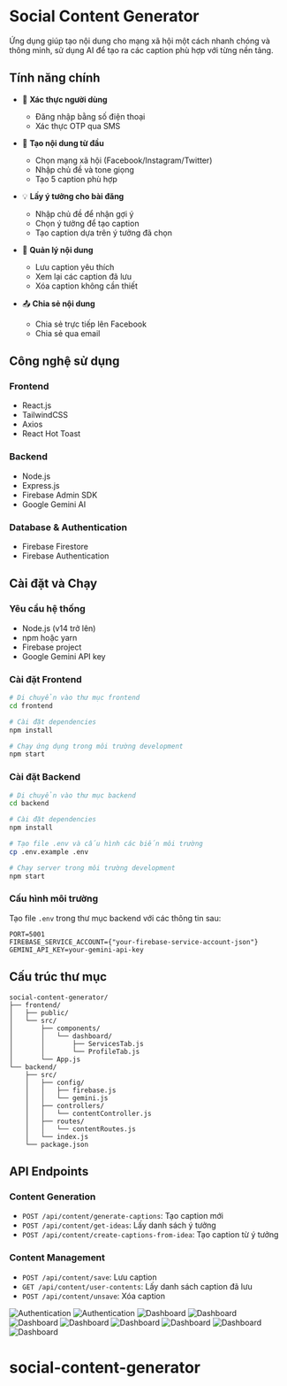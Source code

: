 # Social Content Generator

Ứng dụng giúp tạo nội dung cho mạng xã hội một cách nhanh chóng và thông minh, sử dụng AI để tạo ra các caption phù hợp với từng nền tảng.

## Tính năng chính

- 🔐 **Xác thực người dùng**
  - Đăng nhập bằng số điện thoại
  - Xác thực OTP qua SMS

- 📝 **Tạo nội dung từ đầu**
  - Chọn mạng xã hội (Facebook/Instagram/Twitter)
  - Nhập chủ đề và tone giọng
  - Tạo 5 caption phù hợp

- 💡 **Lấy ý tưởng cho bài đăng**
  - Nhập chủ đề để nhận gợi ý
  - Chọn ý tưởng để tạo caption
  - Tạo caption dựa trên ý tưởng đã chọn

- 💾 **Quản lý nội dung**
  - Lưu caption yêu thích
  - Xem lại các caption đã lưu
  - Xóa caption không cần thiết

- 📤 **Chia sẻ nội dung**
  - Chia sẻ trực tiếp lên Facebook
  - Chia sẻ qua email

## Công nghệ sử dụng

### Frontend
- React.js
- TailwindCSS
- Axios
- React Hot Toast

### Backend
- Node.js
- Express.js
- Firebase Admin SDK
- Google Gemini AI

### Database & Authentication
- Firebase Firestore
- Firebase Authentication

## Cài đặt và Chạy

### Yêu cầu hệ thống
- Node.js (v14 trở lên)
- npm hoặc yarn
- Firebase project
- Google Gemini API key

### Cài đặt Frontend

```bash
# Di chuyển vào thư mục frontend
cd frontend

# Cài đặt dependencies
npm install

# Chạy ứng dụng trong môi trường development
npm start
```

### Cài đặt Backend

```bash
# Di chuyển vào thư mục backend
cd backend

# Cài đặt dependencies
npm install

# Tạo file .env và cấu hình các biến môi trường
cp .env.example .env

# Chạy server trong môi trường development
npm start
```

### Cấu hình môi trường

Tạo file `.env` trong thư mục backend với các thông tin sau:

```env
PORT=5001
FIREBASE_SERVICE_ACCOUNT={"your-firebase-service-account-json"}
GEMINI_API_KEY=your-gemini-api-key
```

## Cấu trúc thư mục

```
social-content-generator/
├── frontend/
│   ├── public/
│   └── src/
│       ├── components/
│       │   └── dashboard/
│       │       ├── ServicesTab.js
│       │       └── ProfileTab.js
│       └── App.js
└── backend/
    ├── src/
    │   ├── config/
    │   │   ├── firebase.js
    │   │   └── gemini.js
    │   ├── controllers/
    │   │   └── contentController.js
    │   ├── routes/
    │   │   └── contentRoutes.js
    │   └── index.js
    └── package.json
```

## API Endpoints

### Content Generation
- `POST /api/content/generate-captions`: Tạo caption mới
- `POST /api/content/get-ideas`: Lấy danh sách ý tưởng
- `POST /api/content/create-captions-from-idea`: Tạo caption từ ý tưởng

### Content Management
- `POST /api/content/save`: Lưu caption
- `GET /api/content/user-contents`: Lấy danh sách caption đã lưu
- `POST /api/content/unsave`: Xóa caption


![Authentication](screenshot/image1.png)
![Authentication](screenshot/image2.png)
![Dashboard](screenshot/image3.png)
![Dashboard](screenshot/image4.png)
![Dashboard](screenshot/image5.png)
![Dashboard](screenshot/image6.png)
![Dashboard](screenshot/image7.png)
![Dashboard](screenshot/image8.png)
![Dashboard](screenshot/image9.png)
![Dashboard](screenshot/image10.png)
# social-content-generator
